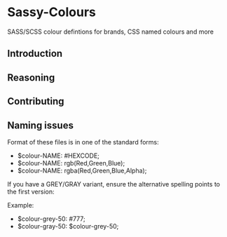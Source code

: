 # Sassy-Colours
SASS/SCSS colour defintions for brands, CSS named colours and more

## Introduction

## Reasoning

## Contributing

## Naming issues

Format of these files is in one of the standard forms:

 * $colour-NAME:                      #HEXCODE;
 * $colour-NAME:                      rgb(Red,Green,Blue);
 * $colour-NAME:                      rgba(Red,Green,Blue,Alpha);


If you have a GREY/GRAY variant, ensure the alternative spelling points to the first version:

Example:

 *    $colour-grey-50:            #777;
 *    $colour-gray-50:            $colour-grey-50;
